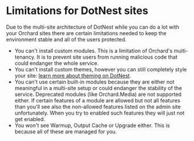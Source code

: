 # Limitations for DotNest sites



Due to the multi-site architecture of DotNest while you can do a lot with your Orchard sites there are certain limitations needed to keep the environment stable and all of the users protected.

- You can't install custom modules. This is a limitation of Orchard's multi-tenancy. It is to prevent site users from running malicious code that could endanger the whole service.
- You can't install custom themes, however you can still completely style your site: [learn more about theming on DotNest](theming).
- You can't use certain built-in modules because they are either not meaningful in a multi-site setup or could endanger the stability of the service. Deprecated modules (like Orchard.Media) are not supported either. If certain features of a module are allowed but not all features than you'll see also the non-allowed features listed on the admin site unfortunately. When you try to enabled such features they will just not get enabled.
- You won't see Warmup, Output Cache or Upgrade either. This is because all of these are managed for you.